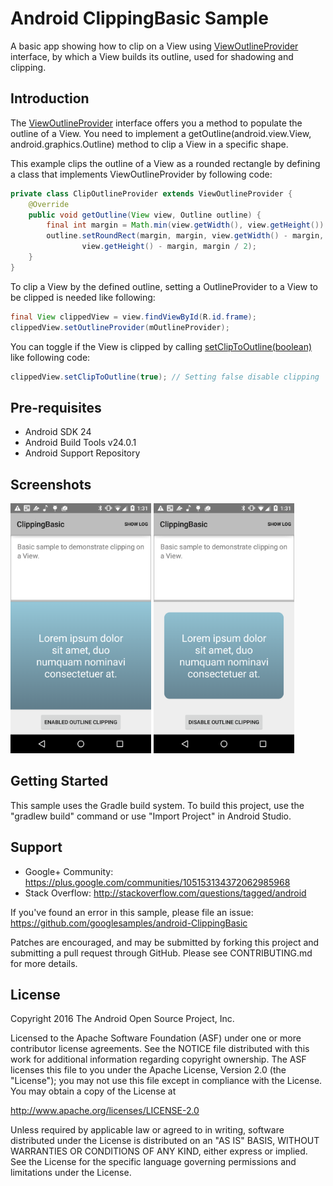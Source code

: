 
Android ClippingBasic Sample
===================================

A basic app showing how to clip on a View using [ViewOutlineProvider][1] interface,
by which a View builds its outline, used for shadowing and clipping.

Introduction
------------

The [ViewOutlineProvider][1] interface offers you a method to populate the outline of a View.
You need to implement a getOutline(android.view.View, android.graphics.Outline)
method to clip a View in a specific shape.

This example clips the outline of a View as a rounded rectangle by defining a class that
 implements ViewOutlineProvider by following code:

```java
private class ClipOutlineProvider extends ViewOutlineProvider {
    @Override
    public void getOutline(View view, Outline outline) {
        final int margin = Math.min(view.getWidth(), view.getHeight()) / 10;
        outline.setRoundRect(margin, margin, view.getWidth() - margin,
                view.getHeight() - margin, margin / 2);
    }
}
```

To clip a View by the defined outline, setting a OutlineProvider to a View
to be clipped is needed like following:

```java
final View clippedView = view.findViewById(R.id.frame);
clippedView.setOutlineProvider(mOutlineProvider);
```

You can toggle if the View is clipped by calling [setClipToOutline(boolean)][2]
like following code:

```java
clippedView.setClipToOutline(true); // Setting false disable clipping
```

[1]: https://developer.android.com/reference/android/view/ViewOutlineProvider.html
[2]: https://developer.android.com/reference/android/view/View.html#setClipToOutline(boolean)

Pre-requisites
--------------

- Android SDK 24
- Android Build Tools v24.0.1
- Android Support Repository

Screenshots
-------------

<img src="screenshots/screenshot-1.png" height="400" alt="Screenshot"/> <img src="screenshots/screenshot-2.png" height="400" alt="Screenshot"/> 

Getting Started
---------------

This sample uses the Gradle build system. To build this project, use the
"gradlew build" command or use "Import Project" in Android Studio.

Support
-------

- Google+ Community: https://plus.google.com/communities/105153134372062985968
- Stack Overflow: http://stackoverflow.com/questions/tagged/android

If you've found an error in this sample, please file an issue:
https://github.com/googlesamples/android-ClippingBasic

Patches are encouraged, and may be submitted by forking this project and
submitting a pull request through GitHub. Please see CONTRIBUTING.md for more details.

License
-------

Copyright 2016 The Android Open Source Project, Inc.

Licensed to the Apache Software Foundation (ASF) under one or more contributor
license agreements.  See the NOTICE file distributed with this work for
additional information regarding copyright ownership.  The ASF licenses this
file to you under the Apache License, Version 2.0 (the "License"); you may not
use this file except in compliance with the License.  You may obtain a copy of
the License at

http://www.apache.org/licenses/LICENSE-2.0

Unless required by applicable law or agreed to in writing, software
distributed under the License is distributed on an "AS IS" BASIS, WITHOUT
WARRANTIES OR CONDITIONS OF ANY KIND, either express or implied.  See the
License for the specific language governing permissions and limitations under
the License.
